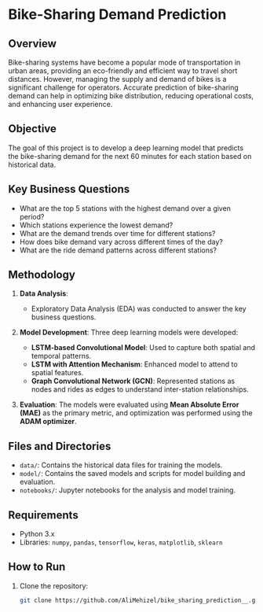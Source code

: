 # Bike-Sharing Demand Prediction

## Overview

Bike-sharing systems have become a popular mode of transportation in urban areas, providing an eco-friendly and efficient way to travel short distances. However, managing the supply and demand of bikes is a significant challenge for operators. Accurate prediction of bike-sharing demand can help in optimizing bike distribution, reducing operational costs, and enhancing user experience.

## Objective

The goal of this project is to develop a deep learning model that predicts the bike-sharing demand for the next 60 minutes for each station based on historical data.
## Key Business Questions

- What are the top 5 stations with the highest demand over a given period?
- Which stations experience the lowest demand?
- What are the demand trends over time for different stations?
- How does bike demand vary across different times of the day?
- What are the ride demand patterns across different stations?

## Methodology

1. **Data Analysis**:
   - Exploratory Data Analysis (EDA) was conducted to answer the key business questions.
   
2. **Model Development**:
   Three deep learning models were developed:
   - **LSTM-based Convolutional Model**: Used to capture both spatial and temporal patterns.
   - **LSTM with Attention Mechanism**: Enhanced model to attend to spatial features.
   - **Graph Convolutional Network (GCN)**: Represented stations as nodes and rides as edges to understand inter-station relationships.

3. **Evaluation**:
   The models were evaluated using **Mean Absolute Error (MAE)** as the primary metric, and optimization was performed using the **ADAM optimizer**.

## Files and Directories


- `data/`: Contains the historical data files for training the models.
- `model/`: Contains the saved models and scripts for model building and evaluation.
- `notebooks/`: Jupyter notebooks for the analysis and model training.



## Requirements

- Python 3.x
- Libraries: `numpy`, `pandas`, `tensorflow`, `keras`, `matplotlib`, `sklearn`

## How to Run

1. Clone the repository:
   ```bash
   git clone https://github.com/AliMehizel/bike_sharing_prediction__.git
